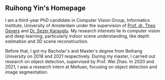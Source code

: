 ## Ruihong Yin's Homepage

I am a third-year PhD candidate in Computer Vision Group, Informatics Institute, University of Amsterdam under the supervision of [Prof. dr. Theo Gevers](https://staff.fnwi.uva.nl/th.gevers/) and [Dr. Sezer Karaoglu](https://karaoglusezer.github.io/). My research interests lie in computer vision and deep learning, particularly indoor scene understanding, like depth estimation and 3D scene reconstruction.

Before that, I got my Bacholar's and Master's degree from Beihang University on 2018 and 2021 respectively. During my master, I carried out research on object detection, supervised by Prof. Wei Zhao. In 2020 and 2021, I was a research intern at Meituan, focusing on object detection and image segmentation.
